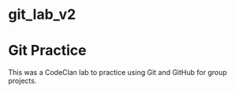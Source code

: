 # git_lab_v2

# Git Practice
This was a CodeClan lab to practice using Git and GitHub for group projects.

